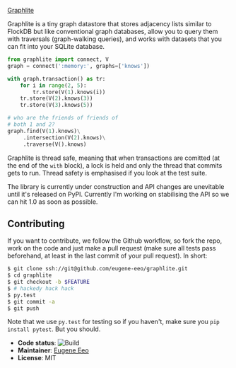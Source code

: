 [Graphlite](https://raw.github.com/eugene-eeo/graphlite/master/art/logo-300.png)

Graphlite is a tiny graph datastore that stores adjacency lists
similar to FlockDB but like conventional graph databases, allow
you to query them with traversals (graph-walking queries), and
works with datasets that you can fit into your SQLite database.

```python
from graphlite import connect, V
graph = connect(':memory:', graphs=['knows'])

with graph.transaction() as tr:
    for i in range(2, 5):
        tr.store(V(1).knows(i))
    tr.store(V(2).knows(3))
    tr.store(V(3).knows(5))

# who are the friends of friends of
# both 1 and 2?
graph.find(V(1).knows)\
     .intersection(V(2).knows)\
     .traverse(V().knows)
```

Graphlite is thread safe, meaning that when transactions are
comitted (at the end of the `with` block), a lock is held and
only the thread that commits gets to run. Thread safety is
emphasised if you look at the test suite.

The library is currently under construction and API changes are
unevitable until it's released on PyPI. Currently I'm working
on stabilising the API so we can hit 1.0 as soon as possible.

## Contributing

If you want to contribute, we follow the Github workflow, so
fork the repo, work on the code and just make a pull request
(make sure all tests pass beforehand, at least in the last
commit of your pull request). In short:

```sh
$ git clone ssh://git@github.com/eugene-eeo/graphlite.git
$ cd graphlite
$ git checkout -b $FEATURE
$ # hackedy hack hack
$ py.test
$ git commit -a
$ git push
```

Note that we use `py.test` for testing so if you haven't, make
sure you `pip install pytest`. But you should.


* **Code status**: ![Build](https://img.shields.io/travis/eugene-eeo/graphlite.svg)
* **Maintainer**: [Eugene Eeo](https://github.com/eugene-eeo)
* **License**: MIT
